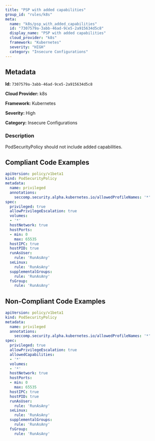 ```yaml
---
title: "PSP with added capabilities"
group_id: "rules/k8s"
meta:
  name: "k8s/psp_with_added_capabilities"
  id: "7307579a-3abb-46ad-9ce5-2a915634d5c8"
  display_name: "PSP with added capabilities"
  cloud_provider: "k8s"
  framework: "Kubernetes"
  severity: "HIGH"
  category: "Insecure Configurations"
---
```

## Metadata

**Id:** `7307579a-3abb-46ad-9ce5-2a915634d5c8`

**Cloud Provider:** k8s

**Framework:** Kubernetes

**Severity:** High

**Category:** Insecure Configurations

### Description

 PodSecurityPolicy should not include added capabilities.


## Compliant Code Examples
```yaml
apiVersion: policy/v1beta1
kind: PodSecurityPolicy
metadata:
  name: privileged
  annotations:
    seccomp.security.alpha.kubernetes.io/allowedProfileNames: '*'
spec:
  privileged: true
  allowPrivilegeEscalation: true
  volumes:
  - '*'
  hostNetwork: true
  hostPorts:
  - min: 0
    max: 65535
  hostIPC: true
  hostPID: true
  runAsUser:
    rule: 'RunAsAny'
  seLinux:
    rule: 'RunAsAny'
  supplementalGroups:
    rule: 'RunAsAny'
  fsGroup:
    rule: 'RunAsAny'
```
## Non-Compliant Code Examples
```yaml
apiVersion: policy/v1beta1
kind: PodSecurityPolicy
metadata:
  name: privileged
  annotations:
    seccomp.security.alpha.kubernetes.io/allowedProfileNames: '*'
spec:
  privileged: true
  allowPrivilegeEscalation: true
  allowedCapabilities:
  - '*'
  volumes:
  - '*'
  hostNetwork: true
  hostPorts:
  - min: 0
    max: 65535
  hostIPC: true
  hostPID: true
  runAsUser:
    rule: 'RunAsAny'
  seLinux:
    rule: 'RunAsAny'
  supplementalGroups:
    rule: 'RunAsAny'
  fsGroup:
    rule: 'RunAsAny'


```
